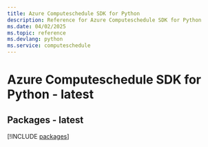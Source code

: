 ```yaml
---
title: Azure Computeschedule SDK for Python
description: Reference for Azure Computeschedule SDK for Python
ms.date: 04/02/2025
ms.topic: reference
ms.devlang: python
ms.service: computeschedule
---
```

# Azure Computeschedule SDK for Python - latest
## Packages - latest
[!INCLUDE [packages](computeschedule-index.md)]